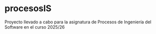 # procesosIS
Proyecto llevado a cabo para la asignatura de Procesos de Ingeniería del Software en el curso 2025/26
